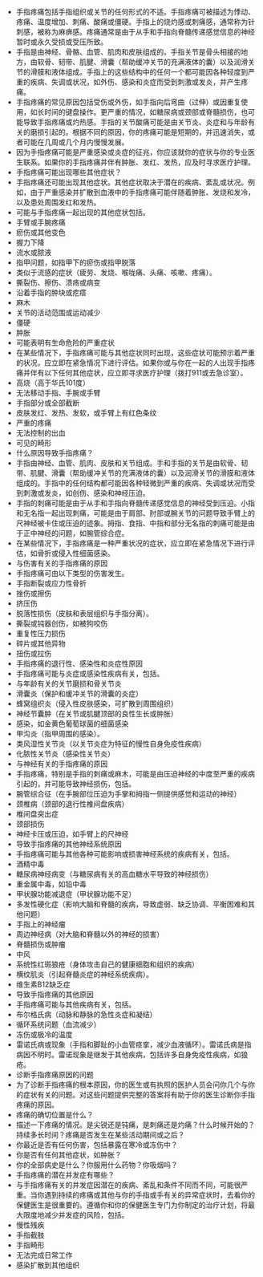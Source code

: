 - 手指疼痛包括手指组织或关节的任何形式的不适。手指疼痛可被描述为悸动、疼痛、温度增加、刺痛、酸痛或僵硬。手指上的烧灼感或刺痛感，通常称为针刺感，被称为麻痹感。疼痛通常是由于从手和手指向脊髓传递感觉信息的神经暂时或永久受损或受压所致。
- 手指是由神经、骨骼、血管、肌肉和皮肤组成的。手指关节是骨头相接的地方，由软骨、韧带、肌腱、滑囊（帮助缓冲关节的充满液体的囊）以及润滑关节的滑膜和液体组成。手指上的这些结构中的任何一个都可能因各种轻度到严重的疾病、失调或状况，如外伤、感染和炎症而受到刺激或发炎，并产生疼痛。
- 手指疼痛的常见原因包括受伤或外伤，如手指向后弯曲（过伸）或因重复使用，如长时间的键盘操作。更严重的情况，如糖尿病或颈部或脊髓损伤，也可能导致手指疼痛或灼热感。手指的关节酸痛可能是由关节炎、炎症和与年龄有关的磨损引起的。根据不同的原因，你的疼痛可能是短期的，并迅速消失，或者可能在几周或几个月内慢慢发展。
- 因为手指疼痛可能是严重感染或炎症的征兆，你应该就你的症状与你的专业医生联系。如果你的手指疼痛并伴有肿胀、发红、发热，应及时寻求医疗护理。
- 手指疼痛可能出现哪些其他症状？
- 手指疼痛还可能出现其他症状。其他症状取决于潜在的疾病、紊乱或状况。例如，由于严重感染并扩散到血液中的手指疼痛可能伴随着肿胀、发烧和发冷，以及患处周围发红和发热。
- 可能与手指疼痛一起出现的其他症状包括。
- 手臂或手腕疼痛
- 瘀伤或其他变色
- 握力下降
- 流水或脓液
- 指甲问题，如指甲下的瘀伤或指甲脱落
- 类似于流感的症状（疲劳、发烧、喉咙痛、头痛、咳嗽、疼痛）。
- 撕裂伤、擦伤、溃疡或病变
- 沿着手指的肿块或疙瘩
- 麻木
- 关节的活动范围或运动减少
- 僵硬
- 肿胀
- 可能表明有生命危险的严重症状
- 在某些情况下，手指疼痛可能与其他症状同时出现，这些症状可能预示着严重的状况，应立即在紧急情况下进行评估。如果你或与你在一起的人出现手指疼痛并伴有以下任何其他症状，应立即寻求医疗护理（拨打911或去急诊室）。
- 高烧（高于华氏101度）
- 无法移动手指、手腕或手臂
- 手指部分或全部截断
- 皮肤发红、发热、发软，或手臂上有红色条纹
- 严重的疼痛
- 无法控制的出血
- 可见的畸形
- 什么原因导致手指疼痛？
- 手指由神经、血管、肌肉、皮肤和关节组成。手和手指的关节是由软骨、韧带、肌腱、滑囊（帮助缓冲关节的充满液体的囊）以及润滑关节的滑膜和液体组成的。手指中的任何结构都可能因各种轻微到严重的疾病、失调或状况而受到刺激或发炎，如创伤、感染和神经压迫。
- 手指的刺痛可能是由于从手和手指向脊髓传递感觉信息的神经受到压迫。小指和无名指一起出现刺痛，可能是由于肩部、肘部或腕关节的问题导致手臂上的尺神经被卡住或压迫的迹象。拇指、食指、中指和部分无名指的刺痛可能是由于正中神经的问题，如腕管综合症。
- 在某些情况下，手指疼痛是一种严重状况的症状，应立即在紧急情况下进行评估，如骨折或侵入性细菌感染。
- 与伤害有关的手指疼痛的原因
- 手指疼痛可由以下类型的伤害发生。
- 手指断裂或应力性骨折
- 挫伤或擦伤
- 挤压伤
- 脱落性损伤（皮肤和表层组织与手指分离）。
- 撕裂或钝器创伤，如被狗咬伤
- 重复性压力损伤
- 碎片或其他异物
- 扭伤或拉伤
- 手指疼痛的退行性、感染性和炎症性原因
- 手指疼痛可能与炎症或感染性疾病有关，包括。
- 与年龄有关的关节磨损和骨关节炎
- 滑囊炎（保护和缓冲关节的滑囊的炎症）
- 蜂窝组织炎（侵入性皮肤感染，可扩散到周围组织）
- 神经节囊肿（在关节或肌腱顶部的良性生长或肿胀）
- 感染，如金黄色葡萄球菌的细菌感染
- 甲沟炎（指甲周围的感染）。
- 类风湿性关节炎（以关节炎症为特征的慢性自身免疫性疾病）
- 化脓性关节炎（感染性关节炎）
- 与神经有关的手指疼痛的原因
- 手指疼痛，特别是手指的刺痛或麻木，可能是由压迫神经的中度至严重的疾病引起的，并可能导致神经损伤，包括。
- 腕管综合征（在手腕部位压迫为手掌和拇指一侧提供感觉和运动的神经）
- 颈椎病（颈部的退行性椎间盘疾病）
- 椎间盘突出症
- 颈部损伤
- 神经卡压或压迫，如手臂上的尺神经
- 导致手指疼痛的其他神经系统原因
- 手指疼痛可能与其他各种可能影响或损害神经系统的疾病有关，包括。
- 酒精中毒
- 糖尿病神经病变（与糖尿病有关的高血糖水平导致的神经损伤）
- 重金属中毒，如铅中毒
- 甲状腺功能减退症（甲状腺功能不足）
- 多发性硬化症（影响大脑和脊髓的疾病，导致虚弱、缺乏协调、平衡困难和其他问题）
- 手指上的神经瘤
- 周边神经病（对大脑和脊髓以外的神经的损害）
- 脊髓损伤或肿瘤
- 中风
- 系统性红斑狼疮（身体攻击自己的健康细胞和组织的疾病）
- 横纹肌炎（引起脊髓炎症的神经系统疾病）。
- 维生素B12缺乏症
- 导致手指疼痛的其他原因
- 手指疼痛可能与其他疾病有关，包括。
- 布尔格氏病（动脉和静脉的急性炎症和凝结）
- 循环系统问题（血流减少）
- 冻伤或极冷的温度
- 雷诺氏病或现象（手指和脚趾的小血管痉挛，减少血液循环）。雷诺氏病是指病因不明时。雷诺现象是继发于其他疾病，包括许多自身免疫性疾病，如狼疮。
- 诊断手指疼痛原因的问题
- 为了诊断手指疼痛的根本原因，你的医生或有执照的医护人员会问你几个与你的症状有关的问题。对这些问题提供完整的答案将有助于你的医生诊断你手指疼痛的原因。
- 疼痛的确切位置是什么？
- 描述一下疼痛的情况。是尖锐还是钝痛，是刺痛还是灼痛？什么时候开始的？持续多长时间？疼痛是否发生在某些活动期间或之后？
- 你最近是否有任何伤害，包括暴露在寒冷或冻伤中？
- 你是否有任何其他症状，如肿胀？
- 你的全部病史是什么？你服用什么药物？你吸烟吗？
- 手指疼痛的潜在并发症有哪些？
- 与手指疼痛有关的并发症因潜在的疾病、紊乱和条件不同而不同，可能很严重。当你遇到持续的疼痛或其他与你的手指或手有关的异常症状时，去看你的保健医生是很重要的。遵循你和你的保健医生专门为你制定的治疗计划，将最大限度地减少并发症的风险，包括。
- 慢性残疾
- 手指截肢
- 手指畸形
- 无法完成日常工作
- 感染扩散到其他组织

